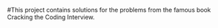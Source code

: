 #This project contains solutions for the problems from the famous book Cracking the Coding Interview.

